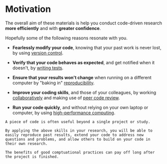 # Motivation

The overall aim of these materials is help you conduct code-driven research **more efficiently** and with **greater confidence**.

Hopefully some of the following reasons resonate with you.

- **Fearlessly modify your code**, knowing that your past work is never lost, by using [version control](./version-control/).

- **Verify that your code behaves as expected**, and get notified when it doesn't, by [writing tests](./testing/).

- **Ensure that your results won't change** when running on a different computer by "baking in" [reproducibility](./reproducibility/).

- **Improve your coding skills**, and those of your colleagues, by working [collaboratively](./collaborating/) and making use of [peer code review](./collaborating/peer-code-review.md).

- **Run your code quickly**, and without relying on your own laptop or computer, by using [high-performance computing](./high-performance-computing/).

```admonish tip title="Foundations of effective research"
A piece of code is often useful beyond a single project or study.

By applying the above skills in your research, you will be able to easily reproduce past results, extend your code to address new questions and problems, and allow others to build on your code in their own research.

The benefits of good comptuational practices can pay off long after the project is finished.
```
